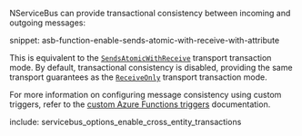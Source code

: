 NServiceBus can provide transactional consistency between incoming and outgoing messages:

snippet: asb-function-enable-sends-atomic-with-receive-with-attribute

This is equivalent to the [`SendsAtomicWithReceive`](/transports/transactions.md#transactions-transport-transaction-sends-atomic-with-receive) transport transaction mode. By default, transactional consistency is disabled, providing the same transport guarantees as the [`ReceiveOnly`](/transports/transactions.md#transactions-transport-transaction-receive-only) transport transaction mode.

For more information on configuring message consistency using custom triggers, refer to the [custom Azure Functions triggers](/nservicebus/hosting/azure-functions-service-bus/in-process/custom-triggers.md) documentation.

include: servicebus_options_enable_cross_entity_transactions

